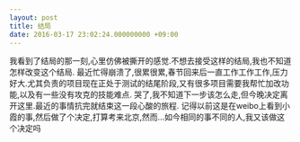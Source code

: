 ```yaml
---
layout: post
title: 结局
date: 2016-03-17 23:02:24.000000000 +09:00
---
```


我看到了结局的那一刻,心里仿佛被撕开的感觉.不想去接受这样的结局,我也不知道怎样改变这个结局.
最近忙得崩溃了,很累很累,春节回来后一直工作工作工作,压力好大.尤其负责的项目现在正处于测试的结尾阶段,又有很多项目需要我帮忙加改功能,以及有一些没有攻克的技能难点.
哭了,我不知道下一步该怎么走,但今晚决定离开这里.最近的事情抗完就结束这一段心酸的旅程.
记得以前这是在weibo上看到小霞的事,然后做了个决定,打算考来北京,然而...如今相同的事不同的人,我又该做这个决定吗

